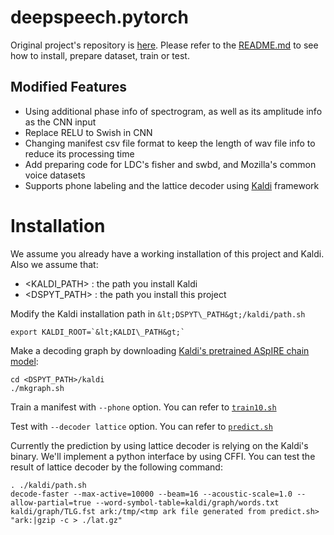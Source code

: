# deepspeech.pytorch

Original project's repository is [here](https://github.com/SeanNaren/deepspeech.pytorch). Please refer to the [README.md](https://github.com/SeanNaren/deepspeech.pytorch/blob/master/README.md)
to see how to install, prepare dataset, train or test.

## Modified Features

* Using additional phase info of spectrogram, as well as its amplitude info as the CNN input
* Replace RELU to Swish in CNN
* Changing manifest csv file format to keep the length of wav file info to reduce its processing time
* Add preparing code for LDC's fisher and swbd, and Mozilla's common voice datasets
* Supports phone labeling and the lattice decoder using [Kaldi](https://github.com/kaldi-asr/kaldi.git) framework

# Installation

We assume you already have a working installation of this project and Kaldi. Also we assume that:
* &lt;KALDI\_PATH&gt; : the path you install Kaldi
* &lt;DSPYT\_PATH&gt; : the path you install this project

Modify the Kaldi installation path in `&lt;DSPYT\_PATH&gt;/kaldi/path.sh`
```
export KALDI_ROOT=`&lt;KALDI\_PATH&gt;`
```

Make a decoding graph by downloading [Kaldi's pretrained ASpIRE chain model](http://kaldi-asr.org/models.html):
```
cd <DSPYT_PATH>/kaldi
./mkgraph.sh
```

Train a manifest with `--phone` option. You can refer to [`train10.sh`](https://github.com/jinserk/deepspeech.pytorch/blob/master/train10.sh)

Test with `--decoder lattice` option. You can refer to [`predict.sh`](https://github.com/jinserk/deepspeech.pytorch/blob/master/predict.sh)

Currently the prediction by using lattice decoder is relying on the Kaldi's binary. We'll implement a python interface by using CFFI.
You can test the result of lattice decoder by the following command:
```
. ./kaldi/path.sh
decode-faster --max-active=10000 --beam=16 --acoustic-scale=1.0 --allow-partial=true --word-symbol-table=kaldi/graph/words.txt kaldi/graph/TLG.fst ark:/tmp/<tmp ark file generated from predict.sh> "ark:|gzip -c > ./lat.gz"
```
